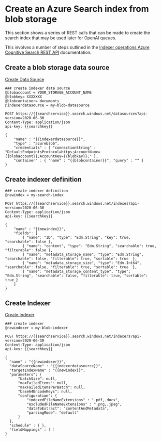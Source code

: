 # Create an Azure Search index from blob storage
This section shows a series of REST calls that can be made to create the search index that may be used later for OpenAI queues.

This involves a number of steps outlined in the [Indexer operations Azure Cognitive Search REST API](https://learn.microsoft.com/en-us/rest/api/searchservice/indexer-operations) documentation.

## Create a blob storage data source 
[Create Data Source](https://learn.microsoft.com/en-us/rest/api/searchservice/create-data-source)

```
### create indexer data source
@blobaccount = YOUR_STORAGE_ACCOUNT_NAME
@blobkey= XXXXXXX
@blobcontainer= documents
@indexerdatasource = my-blob-datasource

POST https://{{searchservice}}.search.windows.net/datasources?api-version=2020-06-30
Content-Type: application/json
api-key: {{searchkey}}

{
    "name" : "{{indexerdatasource}}",
    "type" : "azureblob",
    "credentials" : { "connectionString" : "DefaultEndpointsProtocol=https;AccountName={{blobaccount}};AccountKey={{blobkey}};" },
    "container" : { "name" : "{{blobcontainer}}", "query" : "" }
}
```

## Create indexer definition

```
### create indexer definition
@newindex = my-search-index

POST https://{{searchservice}}.search.windows.net/indexes?api-version=2020-06-30
Content-Type: application/json
api-key: {{searchkey}}

{
    "name" : "{{newindex}}",
    "fields": [
        { "name": "ID", "type": "Edm.String", "key": true, "searchable": false },
        { "name": "content", "type": "Edm.String", "searchable": true, "filterable": false },
        { "name": "metadata_storage_name", "type": "Edm.String", "searchable": false, "filterable": true, "sortable": true  },
        { "name": "metadata_storage_size", "type": "Edm.Int64", "searchable": false, "filterable": true, "sortable": true  },
        { "name": "metadata_storage_content_type", "type": "Edm.String", "searchable": false, "filterable": true, "sortable": true }       
    ]
}
```

## Create Indexer
[Create Indexer](https://learn.microsoft.com/en-us/rest/api/searchservice/create-indexer)

```
### create indexer
@newindexer = my-blob-indexer

POST https://{{searchservice}}.search.windows.net/indexers?api-version=2020-06-30
Content-Type: application/json
api-key: {{searchkey}}

{
  "name" : "{{newindexer}}",
  "dataSourceName" : "{{indexerdatasource}}",
  "targetIndexName" : "{{newindex}}",
  "parameters": {
      "batchSize": null,
      "maxFailedItems": null,
      "maxFailedItemsPerBatch": null,
      "base64EncodeKeys": null,
      "configuration": {
          "indexedFileNameExtensions" : ".pdf,.docx",
          "excludedFileNameExtensions" : ".png,.jpeg",
          "dataToExtract": "contentAndMetadata",
          "parsingMode": "default"
      }
  },
  "schedule" : { },
  "fieldMappings" : [ ]
}
```
